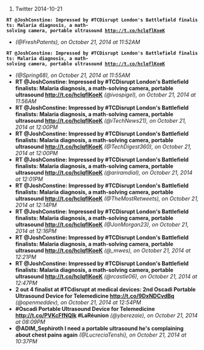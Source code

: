 1.  Twitter 2014-10-21

<strong>`RT @JoshConstine: Impressed by #TCDisrupt London's Battlefield finalists: Malaria diagnosis, a math-solving camera, portable ultrasound `[`http://t.co/hclqflKoeK`](http://t.co/hclqflKoeK)</strong>` `

-   *(@FreshPatents), on October 21, 2014 at 11:52AM*

<strong>`RT @JoshConstine: Impressed by #TCDisrupt London's Battlefield finalists: Malaria diagnosis, a math-solving camera, portable ultrasound `[`http://t.co/hclqflKoeK`](http://t.co/hclqflKoeK)</strong>` `

-   *(@Spring68), on October 21, 2014 at 11:55AM*
-   <strong>RT @JoshConstine: Impressed by \#TCDisrupt London's
    Battlefield finalists: Malaria diagnosis, a math-solving camera,
    portable ultrasound <http://t.co/hclqflKoeK></strong> *(@ivospigel),
    on October 21, 2014 at 11:56AM*
-   <strong>RT @JoshConstine: Impressed by \#TCDisrupt London's
    Battlefield finalists: Malaria diagnosis, a math-solving camera,
    portable ultrasound <http://t.co/hclqflKoeK></strong>
    *(@iTechNews21), on October 21, 2014 at 12:00PM*
-   <strong>RT @JoshConstine: Impressed by \#TCDisrupt London's
    Battlefield finalists: Malaria diagnosis, a math-solving camera,
    portable ultrasound <http://t.co/hclqflKoeK></strong>
    *(@TechDigest360), on October 21, 2014 at 12:00PM*
-   <strong>RT @JoshConstine: Impressed by \#TCDisrupt London's
    Battlefield finalists: Malaria diagnosis, a math-solving camera,
    portable ultrasound <http://t.co/hclqflKoeK></strong>
    *(@ariramdial), on October 21, 2014 at 12:01PM*
-   <strong>RT @JoshConstine: Impressed by \#TCDisrupt London's
    Battlefield finalists: Malaria diagnosis, a math-solving camera,
    portable ultrasound <http://t.co/hclqflKoeK></strong>
    *(@TheMostRetweets), on October 21, 2014 at 12:14PM*
-   <strong>RT @JoshConstine: Impressed by \#TCDisrupt London's
    Battlefield finalists: Malaria diagnosis, a math-solving camera,
    portable ultrasound <http://t.co/hclqflKoeK></strong>
    *(@JonMorgan23), on October 21, 2014 at 12:16PM*
-   <strong>RT @JoshConstine: Impressed by \#TCDisrupt London's
    Battlefield finalists: Malaria diagnosis, a math-solving camera,
    portable ultrasound <http://t.co/hclqflKoeK></strong> *(@\_mwes), on
    October 21, 2014 at 12:21PM*
-   <strong>RT @JoshConstine: Impressed by \#TCDisrupt London's
    Battlefield finalists: Malaria diagnosis, a math-solving camera,
    portable ultrasound <http://t.co/hclqflKoeK></strong> *(@rcastle06),
    on October 21, 2014 at 12:47PM*
-   <strong>2 out 4 finalist at \#TCdisrupt at medical devices: 2nd
    Oscadi Portable Ultrasound Device for Telemedicine
    <http://t.co/9DxNDCvdBq></strong> *(@openmeddev), on October 21,
    2014 at 12:54PM*
-   <strong>\#Oscadi Portable Ultrasound Device for Telemedicine
    <http://t.co/PVKcFfNQlk> \#LaRéunion</strong> *(@yberezaie), on
    October 21, 2014 at 08:09PM*
-   <strong>@ADIM\_Sephiroth I need a portable ultrasound he's
    complaining about chest pains again</strong> *(@LucreciaTenshi), on
    October 21, 2014 at 10:37PM*
